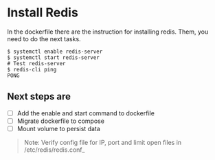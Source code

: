 # Install Redis

In the dockerfile there are the instruction for installing redis.
Them, you need to do the next tasks.

```
$ systemctl enable redis-server
$ systemctl start redis-server
# Test redis-server
$ redis-cli ping
PONG
```

##  Next steps are 
- [ ] Add the enable and start command to dockerfile
- [ ] Migrate dockerfile to compose
- [ ] Mount volume to persist data

> Note: Verify config file for IP, port and limit open files in /etc/redis/redis.conf_

